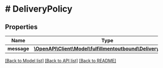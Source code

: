 # # DeliveryPolicy

## Properties

Name | Type | Description | Notes
------------ | ------------- | ------------- | -------------
**message** | [**\OpenAPI\Client\Model\fulfillmentoutbound\DeliveryMessage**](DeliveryMessage.md) |  | [optional]

[[Back to Model list]](../../README.md#models) [[Back to API list]](../../README.md#endpoints) [[Back to README]](../../README.md)
